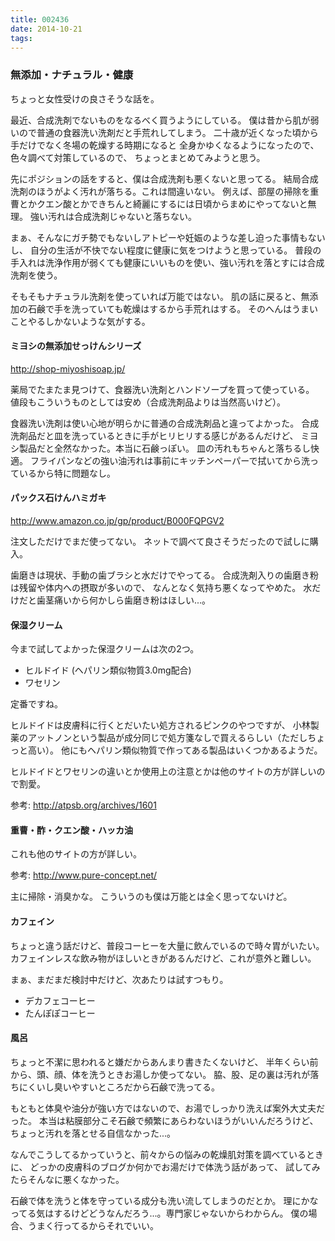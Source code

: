 ```yaml
---
title: 002436
date: 2014-10-21
tags:
---
```


### 無添加・ナチュラル・健康

ちょっと女性受けの良さそうな話を。

最近、合成洗剤でないものをなるべく買うようにしている。
僕は昔から肌が弱いので普通の食器洗い洗剤だと手荒れしてしまう。
二十歳が近くなった頃から手だけでなく冬場の乾燥する時期になると
全身かゆくなるようになったので、色々調べて対策しているので、
ちょっとまとめてみようと思う。

先にポジションの話をすると、僕は合成洗剤も悪くないと思ってる。
結局合成洗剤のほうがよく汚れが落ちる。これは間違いない。
例えば、部屋の掃除を重曹とかクエン酸とかできちんと綺麗にするには日頃からまめにやってないと無理。
強い汚れは合成洗剤じゃないと落ちない。

まぁ、そんなにガチ勢でもないしアトピーや妊娠のような差し迫った事情もないし、
自分の生活が不快でない程度に健康に気をつけようと思っている。
普段の手入れは洗浄作用が弱くても健康にいいものを使い、強い汚れを落とすには合成洗剤を使う。

そもそもナチュラル洗剤を使っていれば万能ではない。
肌の話に戻ると、無添加の石鹸で手を洗っていても乾燥はするから手荒れはする。
そのへんはうまいことやるしかないような気がする。

#### ミヨシの無添加せっけんシリーズ

http://shop-miyoshisoap.jp/

薬局でたまたま見つけて、食器洗い洗剤とハンドソープを買って使っている。
値段もこういうものとしては安め（合成洗剤品よりは当然高いけど）。

食器洗い洗剤は使い心地が明らかに普通の合成洗剤品と違ってよかった。
合成洗剤品だと皿を洗っているときに手がヒリヒリする感じがあるんだけど、
ミヨシ製品だと全然なかった。本当に石鹸っぽい。
皿の汚れもちゃんと落ちるし快適。
フライパンなどの強い油汚れは事前にキッチンペーパーで拭いてから洗っているから特に問題なし。

#### パックス石けんハミガキ

http://www.amazon.co.jp/gp/product/B000FQPGV2

注文しただけでまだ使ってない。
ネットで調べて良さそうだったので試しに購入。

歯磨きは現状、手動の歯ブラシと水だけでやってる。
合成洗剤入りの歯磨き粉は残留や体内への摂取が多いので、
なんとなく気持ち悪くなってやめた。
水だけだと歯茎痛いから何かしら歯磨き粉はほしい...。

#### 保湿クリーム

今まで試してよかった保湿クリームは次の2つ。

* ヒルドイド (ヘパリン類似物質3.0mg配合)
* ワセリン

定番ですね。

ヒルドイドは皮膚科に行くとだいたい処方されるピンクのやつですが、
小林製薬のアットノンという製品が成分同じで処方箋なしで買えるらしい（ただしちょっと高い）。
他にもヘパリン類似物質で作ってある製品はいくつかあるようだ。

ヒルドイドとワセリンの違いとか使用上の注意とかは他のサイトの方が詳しいので割愛。

参考: http://atpsb.org/archives/1601

#### 重曹・酢・クエン酸・ハッカ油

これも他のサイトの方が詳しい。

参考: http://www.pure-concept.net/

主に掃除・消臭かな。
こういうのも僕は万能とは全く思ってないけど。

#### カフェイン

ちょっと違う話だけど、普段コーヒーを大量に飲んでいるので時々胃がいたい。
カフェインレスな飲み物がほしいときがあるんだけど、これが意外と難しい。

まぁ、まだまだ検討中だけど、次あたりは試すつもり。

* デカフェコーヒー
* たんぽぽコーヒー

#### 風呂

ちょっと不潔に思われると嫌だからあんまり書きたくないけど、
半年くらい前から、頭、顔、体を洗うときお湯しか使ってない。
脇、股、足の裏は汚れが落ちにくいし臭いやすいところだから石鹸で洗ってる。

もともと体臭や油分が強い方ではないので、お湯でしっかり洗えば案外大丈夫だった。
本当は粘膜部分こそ石鹸で頻繁にあらわないほうがいいんだろうけど、
ちょっと汚れを落とせる自信なかった...。

なんでこうしてるかっていうと、前々からの悩みの乾燥肌対策を調べているときに、
どっかの皮膚科のブログか何かでお湯だけで体洗う話があって、
試してみたらそんなに悪くなかった。

石鹸で体を洗うと体を守っている成分も洗い流してしまうのだとか。
理にかなってる気はするけどどうなんだろう...。専門家じゃないからわからん。
僕の場合、うまく行ってるからそれでいい。
